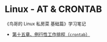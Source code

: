 # Linux - AT & CRONTAB

《鸟哥的 Linux 私房菜 基础篇》学习笔记

- [第十五章、例行性工作排程（`crontab`）](https://gitee.com/mrhuangyuhui/notes/blob/master/tutorials/linux/linux-vbird-basic/ch15.md)